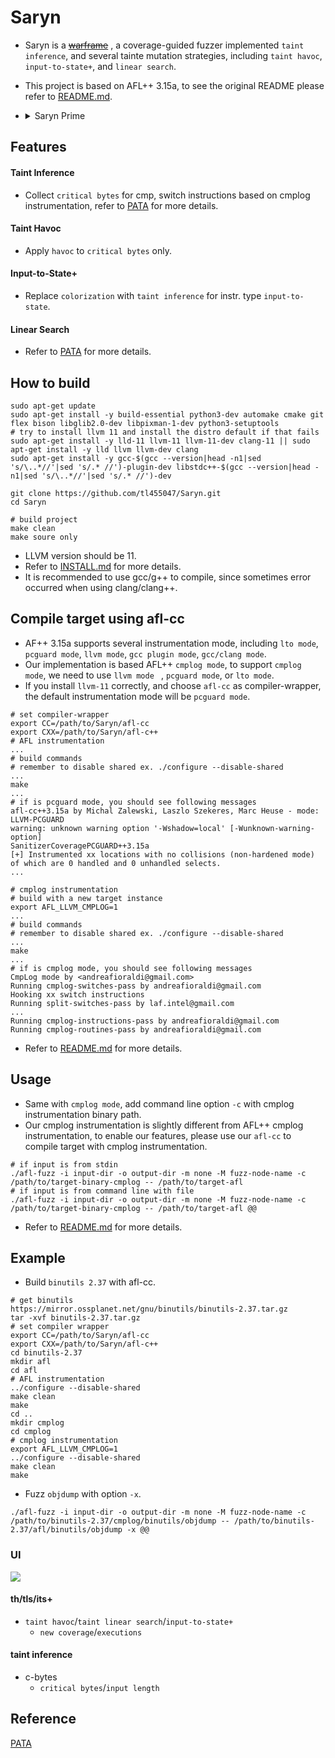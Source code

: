 # Saryn

- Saryn is a [~~warframe~~](https://warframe.fandom.com/zh-tw/wiki/Saryn) , a coverage-guided fuzzer implemented ```taint inference```, and several tainte mutation strategies, including ```taint havoc```, ```input-to-state+```, and ```linear search```.

- This project is based on AFL++ 3.15a, to see the original README please refer to [README.md](docs/orig_README.md).

- <details><summary>Saryn Prime </summary><p>
    <img src="https://i.imgur.com/qgBkR00.jpg"/>
</p></details>

## Features
#### Taint Inference
- Collect ```critical bytes``` for cmp, switch instructions based on cmplog instrumentation, refer to [PATA](https://www.computer.org/csdl/proceedings-article/sp/2022/131600a154/1wKCe9rJFfi) for more details.
#### Taint Havoc
- Apply ```havoc``` to ```critical bytes``` only.
#### Input-to-State+
- Replace ```colorization``` with ```taint inference``` for instr. type ```input-to-state```.
#### Linear Search
- Refer to [PATA](https://www.computer.org/csdl/proceedings-article/sp/2022/131600a154/1wKCe9rJFfi) for more details.
    
## How to build
``` 
sudo apt-get update
sudo apt-get install -y build-essential python3-dev automake cmake git flex bison libglib2.0-dev libpixman-1-dev python3-setuptools
# try to install llvm 11 and install the distro default if that fails
sudo apt-get install -y lld-11 llvm-11 llvm-11-dev clang-11 || sudo apt-get install -y lld llvm llvm-dev clang
sudo apt-get install -y gcc-$(gcc --version|head -n1|sed 's/\..*//'|sed 's/.* //')-plugin-dev libstdc++-$(gcc --version|head -n1|sed 's/\..*//'|sed 's/.* //')-dev

git clone https://github.com/tl455047/Saryn.git
cd Saryn

# build project
make clean
make soure only
```
- LLVM version should be 11.
- Refer to [INSTALL.md](docs/INSTALL.md) for more details.
- It is recommended to use gcc/g++ to compile, since sometimes error occurred when using clang/clang++.


## Compile target using afl-cc
- AF++ 3.15a supports several instrumentation mode, including ```lto mode```, ```pcguard mode```, ```llvm mode```, ```gcc plugin mode```, ```gcc/clang mode```.
- Our implementation is based AFL++ ```cmplog mode```, to support ```cmplog mode```, we need to use ```llvm mode ``` , ```pcguard mode```, or ```lto mode```.
- If you install ```llvm-11``` correctly, and choose ```afl-cc``` as compiler-wrapper, the default instrumentation mode will be ```pcguard mode```. 
```=c
# set compiler-wrapper
export CC=/path/to/Saryn/afl-cc
export CXX=/path/to/Saryn/afl-c++
# AFL instrumentation
...
# build commands
# remember to disable shared ex. ./configure --disable-shared
...
make
...
# if is pcguard mode, you should see following messages
afl-cc++3.15a by Michal Zalewski, Laszlo Szekeres, Marc Heuse - mode: LLVM-PCGUARD                                                                                    warning: unknown warning option '-Wshadow=local' [-Wunknown-warning-option]                                                                                           
SanitizerCoveragePCGUARD++3.15a
[+] Instrumented xx locations with no collisions (non-hardened mode) of which are 0 handled and 0 unhandled selects.
...

# cmplog instrumentation
# build with a new target instance
export AFL_LLVM_CMPLOG=1
...
# build commands
# remember to disable shared ex. ./configure --disable-shared
...
make
...
# if is cmplog mode, you should see following messages
CmpLog mode by <andreafioraldi@gmail.com>
Running cmplog-switches-pass by andreafioraldi@gmail.com
Hooking xx switch instructions
Running split-switches-pass by laf.intel@gmail.com
...
Running cmplog-instructions-pass by andreafioraldi@gmail.com
Running cmplog-routines-pass by andreafioraldi@gmail.com

```
- Refer to [README.md](docs/orig_README.md) for more details.
## Usage

- Same with ```cmplog mode```, add command line option ```-c``` with cmplog instrumentation binary path.
- Our cmplog instrumentation is slightly different from AFL++ cmplog instrumentation, to enable our features, please use our ```afl-cc``` to compile target with cmplog instrumentation.
```
# if input is from stdin
./afl-fuzz -i input-dir -o output-dir -m none -M fuzz-node-name -c /path/to/target-binary-cmplog -- /path/to/target-afl 
# if input is from command line with file
./afl-fuzz -i input-dir -o output-dir -m none -M fuzz-node-name -c /path/to/target-binary-cmplog -- /path/to/target-afl @@
```
- Refer to [README.md](docs/orig_README.md) for more details.
## Example
- Build ```binutils 2.37``` with afl-cc.
```
# get binutils
https://mirror.ossplanet.net/gnu/binutils/binutils-2.37.tar.gz
tar -xvf binutils-2.37.tar.gz
# set compiler wrapper
export CC=/path/to/Saryn/afl-cc
export CXX=/path/to/Saryn/afl-c++
cd binutils-2.37
mkdir afl
cd afl
# AFL instrumentation
../configure --disable-shared
make clean
make
cd ..
mkdir cmplog
cd cmplog
# cmplog instrumentation
export AFL_LLVM_CMPLOG=1
../configure --disable-shared
make clean
make
```
- Fuzz ```objdump``` with option ```-x```.
```
./afl-fuzz -i input-dir -o output-dir -m none -M fuzz-node-name -c /path/to/binutils-2.37/cmplog/binutils/objdump -- /path/to/binutils-2.37/afl/binutils/objdump -x @@
```
### UI
![](https://i.imgur.com/lLWFo9f.png)
#### th/tls/its+
- ```taint havoc```/```taint linear search```/```input-to-state+```
    - ```new coverage```/```executions``` 
#### taint inference
- c-bytes
    - ```critical bytes```/```input length```
## Reference
[PATA](https://www.computer.org/csdl/proceedings-article/sp/2022/131600a154/1wKCe9rJFfi)
